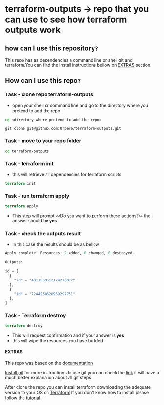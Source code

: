# terraform-outputs -> repo that you can use to see how terraform outputs work

## how can I use this repository`?`

This repo has as dependencies a command line or shell git and terraform.You can find the install instructions bellow on [EXTRAS](#extras) section.

## How can I use this repo`?`

### Task - clone repo terraform-outputs

- open your shell or command line and go to the directory where you pretend to add the repo

```bash
cd <directory where pretend to add the repo>
```

```git
git clone git@github.com:Orpere/terraform-outputs.git
```

### Task - move to your repo folder

```bash
cd terraform-outputs
```

### Task - terraform init

- this will retrieve all dependencies for terraform scripts

```terraform
terraform init
```

### Task - run terraform apply

```terraform
terraform apply
```

- This step will prompt `<<`Do you want to perform these actions?`>>`
  the answer should be **yes**

### Task - check the outputs result

- In this case the results should be as bellow

```terraform
Apply complete! Resources: 2 added, 0 changed, 0 destroyed.

Outputs:

id = [
  {
    "id" = "4811559512174270872"
  },
  {
    "id" = "7244250628959297751"
  },
]
```

### Task - Terraform destroy

```terraform
terraform destroy
```

- This will request confirmation and if your answer is **yes**
- this will wipe the resources you have builded
  
#### EXTRAS

This repo was based on the [documentation](https://www.terraform.io/docs/configuration/outputs.html)

[Install git](https://gist.github.com/derhuerst/1b15ff4652a867391f03#file-intro-md)
for more instructions to use git you can check the [link](https://rogerdudler.github.io/git-guide/) it will have a much better explanation about all git steps

After clone the repo you can install terraform downloading the adequate version to your OS on [Terraform](https://www.terraform.io/downloads.html)
If you don't know how to install please follow the [tutorial](https://learn.hashicorp.com/terraform/getting-started/install.html)
